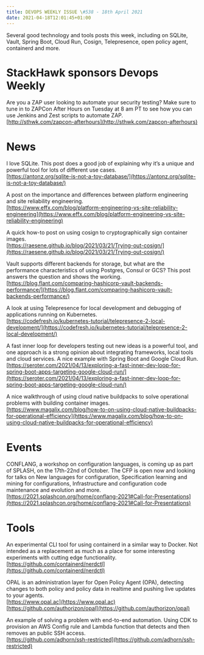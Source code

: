 ```yaml
---
title: DEVOPS WEEKLY ISSUE \#538 - 18th April 2021 
date: 2021-04-18T12:01:45+01:00
---
```


Several good technology and tools posts this week, including on SQLite, Vault, Spring Boot, Cloud Run, Cosign, Telepresence, open policy agent, containerd and more.


StackHawk sponsors Devops Weekly
============================

Are you a ZAP user looking to automate your security testing? Make sure to tune in to ZAPCon After Hours on Tuesday at 8 am PT to see how you can use Jenkins and Zest scripts to automate ZAP.
<br>[http://sthwk.com/zapcon-afterhours](http://sthwk.com/zapcon-afterhours)


News
====

I love SQLite. This post does a good job of explaining why it’s a unique and powerful tool for lots of different use cases.
<br>[https://antonz.org/sqlite-is-not-a-toy-database/](https://antonz.org/sqlite-is-not-a-toy-database/)


A post on the importance and differences between platform engineering and site reliability engineering.
<br>[https://www.effx.com/blog/platform-engineering-vs-site-reliability-engineering](https://www.effx.com/blog/platform-engineering-vs-site-reliability-engineering)


A quick how-to post on using cosign to cryptographically sign container images.
<br>[https://raesene.github.io/blog/2021/03/21/Trying-out-cosign/](https://raesene.github.io/blog/2021/03/21/Trying-out-cosign/)


Vault supports different backends for storage, but what are the performance characteristics of using Postgres, Consul or GCS? This post answers the question and shows the working.
<br>[https://blog.flant.com/comparing-hashicorp-vault-backends-performance/](https://blog.flant.com/comparing-hashicorp-vault-backends-performance/)


A look at using Telepresence for local development and debugging of applications running on Kubernetes.
<br>[https://codefresh.io/kubernetes-tutorial/telepresence-2-local-development/](https://codefresh.io/kubernetes-tutorial/telepresence-2-local-development/)


A fast inner loop for developers testing out new ideas is a powerful tool, and one approach is a strong opinion about integrating frameworks, local tools and cloud services. A nice example with Spring Boot and Google Cloud Run.
<br>[https://seroter.com/2021/04/13/exploring-a-fast-inner-dev-loop-for-spring-boot-apps-targeting-google-cloud-run/](https://seroter.com/2021/04/13/exploring-a-fast-inner-dev-loop-for-spring-boot-apps-targeting-google-cloud-run/)


A nice walkthrough of using cloud native buildpacks to solve operational problems with building container images.
<br>[https://www.magalix.com/blog/how-to-on-using-cloud-native-buildpacks-for-operational-efficiency](https://www.magalix.com/blog/how-to-on-using-cloud-native-buildpacks-for-operational-efficiency)


Events
======

CONFLANG, a workshop on configuration languages, is coming up as part of SPLASH, on the 17th-22nd of October. The CFP is open now and looking for talks on New languages for configuration, Specification learning and mining for configurations, Infrastructure and configuration code maintenance and evolution and more.
<br>[https://2021.splashcon.org/home/conflang-2021#Call-for-Presentations](https://2021.splashcon.org/home/conflang-2021#Call-for-Presentations)


Tools
=====

An experimental CLI tool for using containerd in a similar way to Docker. Not intended as a replacement as much as a place for some interesting experiments with cutting edge functionality.
<br>[https://github.com/containerd/nerdctl](https://github.com/containerd/nerdctl)


OPAL is an administration layer for Open Policy Agent (OPA), detecting changes to both policy and policy data in realtime and pushing live updates to your agents.
<br>[https://www.opal.ac](https://www.opal.ac)
<br>[https://github.com/authorizon/opal](https://github.com/authorizon/opal)


An example of solving a problem with end-to-end automation. Using CDK to provision an AWS Config rule and Lambda function that detects and then removes an public SSH access.
<br>[https://github.com/adhorn/ssh-restricted](https://github.com/adhorn/ssh-restricted)






